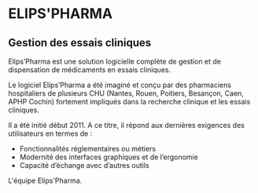 ELIPS'PHARMA
================================

Gestion des essais cliniques
-------------------------

Elips’Pharma est une solution logicielle complète de gestion et de dispensation de médicaments en essais cliniques.

Le logiciel Elips’Pharma a été imaginé et conçu par des pharmaciens hospitaliers de plusieurs CHU (Nantes, Rouen, Poitiers, Besançon, Caen, APHP Cochin) fortement impliqués dans la recherche clinique et les essais cliniques.

Il a été initié début 2011. A ce titre, il répond aux dernières exigences des utilisateurs en termes de :

* Fonctionnalités réglementaires ou métiers
* Modernité des interfaces graphiques et de l’ergonomie
* Capacité d’échange avec d’autres outils
 

 
L'équipe Elips'Pharma.
